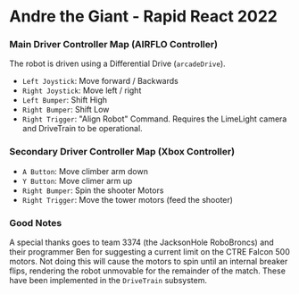 # Andre the Giant - Rapid React 2022

### Main Driver Controller Map (AIRFLO Controller)

The robot is driven using a Differential Drive (```arcadeDrive```). 

- ```Left Joystick```: Move forward / Backwards
- ```Right Joystick```: Move left / right
- ```Left Bumper```: Shift High
- ```Right Bumper```: Shift Low
- ```Right Trigger```: "Align Robot" Command. Requires the LimeLight camera and DriveTrain to be operational.

### Secondary Driver Controller Map (Xbox Controller)

- ```A Button```: Move climber arm down
- ```Y Button```: Move climer arm up
- ```Right Bumper```: Spin the shooter Motors
- ```Right Trigger```: Move the tower motors (feed the shooter)

### Good Notes
A special thanks goes to team 3374 (the JacksonHole RoboBroncs) and their programmer Ben for suggesting a current limit on the CTRE Falcon 500 motors. Not doing this will cause the motors to spin until an internal breaker flips, rendering the robot unmovable for the remainder of the match. These have been implemented in the ```DriveTrain``` subsystem.
